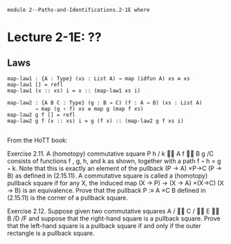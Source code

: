 ```
module 2--Paths-and-Identifications.2-1E where
```

# Lecture 2-1E: ??

<!--
```
open import Library.Prelude
open import 1--Type-Theory.1-1--Types-and-Functions
open import 1--Type-Theory.1-2--Inductive-Types
open import 1--Type-Theory.1-2E--Extras
open import 1--Type-Theory.1-3--Propositions-as-Types
open import 2--Paths-and-Identifications.2-1--Paths
```
-->

## Laws

```
map-law1 : {A : Type} (xs : List A) → map (idfun A) xs ≡ xs
map-law1 [] = refl
map-law1 (x :: xs) i = x :: (map-law1 xs i)

map-law2 : {A B C : Type} (g : B → C) (f : A → B) (xs : List A)
         → map (g ∘ f) xs ≡ map g (map f xs)
map-law2 g f [] = refl
map-law2 g f (x :: xs) i = g (f x) :: (map-law2 g f xs i)
```

##

From the HoTT book:

Exercise 2.11. A (homotopy) commutative square
P
h
/
k

A
f

B
g
/C
consists of functions f , g, h, and k as shown, together with a path f ◦ h = g ◦ k. Note that
this is exactly an element of the pullback (P → A) ×P→C (P → B) as defined in (2.15.11). A
commutative square is called a (homotopy) pullback square if for any X, the induced map
(X → P) → (X → A) ×(X→C)
(X → B)
is an equivalence. Prove that the pullback P :≡ A ×C B defined in (2.15.11) is the corner of a
pullback square.

Exercise 2.12. Suppose given two commutative squares
A /

C /

E

B /D /F
and suppose that the right-hand square is a pullback square. Prove that the left-hand square is a
pullback square if and only if the outer rectangle is a pullback square.
